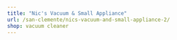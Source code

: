 ```yaml
---
title: "Nic's Vacuum & Small Appliance"
url: /san-clemente/nics-vacuum-and-small-appliance-2/
shop: vacuum cleaner
---
```

